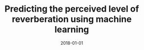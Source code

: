---
type: "paper_2018"
title: "Predicting the perceived level of reverberation using machine learning"
authors: Safavi, S., Pearce, A., Wang, W., Plumbley, M.
date: 2018-01-01
published_in: "Proc. of the Asilomar Conference on Signals, Systems, & Computers"
download_link: "http://epubs.surrey.ac.uk/849528/"
---